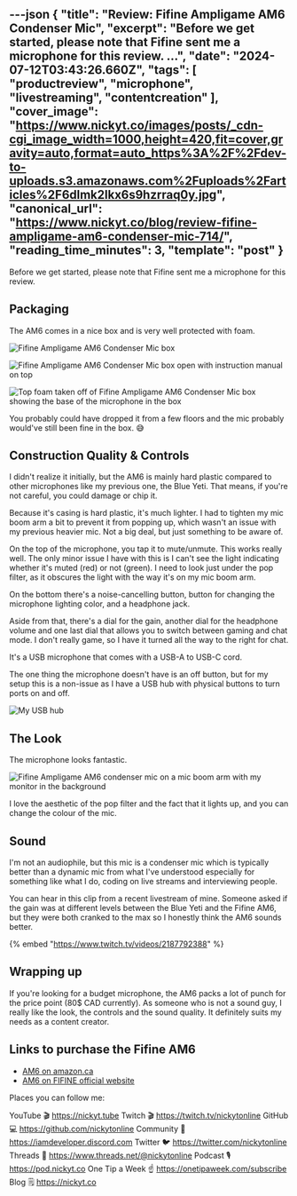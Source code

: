---json
{
  "title": "Review: Fifine Ampligame AM6 Condenser Mic",
  "excerpt": "Before we get started, please note that Fifine sent me a microphone for this review.          ...",
  "date": "2024-07-12T03:43:26.660Z",
  "tags": [
    "productreview",
    "microphone",
    "livestreaming",
    "contentcreation"
  ],
  "cover_image": "https://www.nickyt.co/images/posts/_cdn-cgi_image_width=1000,height=420,fit=cover,gravity=auto,format=auto_https%3A%2F%2Fdev-to-uploads.s3.amazonaws.com%2Fuploads%2Farticles%2F6dlmk2lkx6s9hzrraq0y.jpg",
  "canonical_url": "https://www.nickyt.co/blog/review-fifine-ampligame-am6-condenser-mic-714/",
  "reading_time_minutes": 3,
  "template": "post"
}
---

Before we get started, please note that Fifine sent me a microphone for this review.

## Packaging

The AM6 comes in a nice box and is very well protected with foam.

![Fifine Ampligame AM6 Condenser Mic box](https://www.nickyt.co/images/posts/_uploads_articles_gqzksllvijtmhm0w8hzp.jpeg)

![Fifine Ampligame AM6 Condenser Mic box open with instruction manual on top](https://www.nickyt.co/images/posts/_uploads_articles_ra7azg06c2pta6k89c14.png)

![Top foam taken off of Fifine Ampligame AM6 Condenser Mic box showing the base of the microphone in the box](https://www.nickyt.co/images/posts/_uploads_articles_ilvpfni51bmkg7chihy9.jpeg)

You probably could have dropped it from a few floors and the mic probably would've still been fine in the box. 😅

## Construction Quality & Controls

I didn't realize it initially, but the AM6 is mainly hard plastic compared to other microphones like my previous one, the Blue Yeti. That means, if you're not careful, you could damage or chip it. 

Because it's casing is hard plastic, it's much lighter. I had to tighten my mic boom arm a bit to prevent it from popping up, which wasn't an issue with my previous heavier mic. Not a big deal, but just something to be aware of.

On the top of the microphone, you tap it to mute/unmute. This works really well. The only minor issue I have with this is I can't see the light indicating whether it's muted (red) or not (green). I need to look just under the pop filter, as it obscures the light with the way it's on my mic boom arm.

On the bottom there's a noise-cancelling button, button for changing the microphone lighting color, and a headphone jack.

Aside from that, there's a dial for the gain, another dial for the headphone volume and one last dial that allows you to switch between gaming and chat mode. I don't really game, so I have it turned all the way to the right for chat.

It's a USB microphone that comes with a USB-A to USB-C cord.

The one thing the microphone doesn't have is an off button, but for my setup this is a non-issue as I have a USB hub with physical buttons to turn ports on and off.

![My USB hub](https://www.nickyt.co/images/posts/_uploads_articles_g94jbyd9h77kh09e8rvo.jpg)

## The Look

The microphone looks fantastic.

![Fifine Ampligame AM6 condenser mic on a mic boom arm with my monitor in the background](https://www.nickyt.co/images/posts/_uploads_articles_ldwm9w6xr2fcd3l7779p.jpg)

I love the aesthetic of the pop filter and the fact that it lights up, and you can change the colour of the mic.

## Sound

I'm not an audiophile, but this mic is a condenser mic which is typically better than a dynamic mic from what I've understood especially for something like what I do, coding on live streams and interviewing people.

You can hear in this clip from a recent livestream of mine. Someone asked if the gain was at different levels between the Blue Yeti and the Fifine AM6, but they were both cranked to the max so I honestly think the AM6 sounds better.

{% embed "https://www.twitch.tv/videos/2187792388" %}

## Wrapping up

If you're looking for a budget microphone, the AM6 packs a lot of punch for the price point (80$ CAD currently). As someone who is not a sound guy, I really like the look, the controls and the sound quality. It definitely suits my needs as a content creator.

## Links to purchase the Fifine AM6

* [AM6 on amazon.ca](https://www.amazon.ca/Microphone-Streaming-Cancellation-Twitch-AMPLIGAME-AM6/dp/B0CSFZF62Y)
* [AM6 on FIFINE official website](https://fifinemicrophone.com/products/fifine-ampligame-am6)

<!-- places to follow me -->

Places you can follow me:

YouTube 🎬    https://nickyt.tube
Twitch 🎬    https://twitch.tv/nickytonline
GitHub 💻     https://github.com/nickytonline
Community 👾  https://iamdeveloper.discord.com
Twitter 🐦    https://twitter.com/nickytonline
Threads 🧵    https://www.threads.net/@nickytonline
Podcast 🎙    https://pod.nickyt.co
One Tip a Week ☝️ https://onetipaweek.com/subscribe
Blog 🗒️    https://nickyt.co
